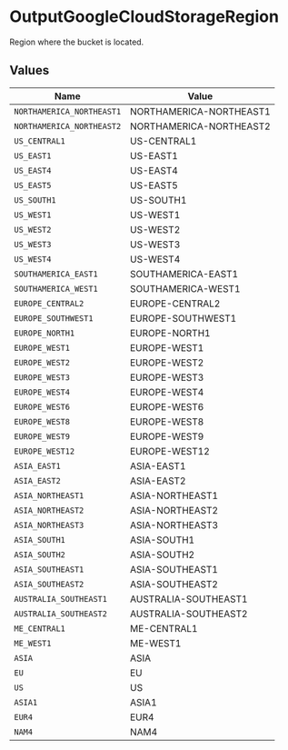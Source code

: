 # OutputGoogleCloudStorageRegion

Region where the bucket is located.


## Values

| Name                      | Value                     |
| ------------------------- | ------------------------- |
| `NORTHAMERICA_NORTHEAST1` | NORTHAMERICA-NORTHEAST1   |
| `NORTHAMERICA_NORTHEAST2` | NORTHAMERICA-NORTHEAST2   |
| `US_CENTRAL1`             | US-CENTRAL1               |
| `US_EAST1`                | US-EAST1                  |
| `US_EAST4`                | US-EAST4                  |
| `US_EAST5`                | US-EAST5                  |
| `US_SOUTH1`               | US-SOUTH1                 |
| `US_WEST1`                | US-WEST1                  |
| `US_WEST2`                | US-WEST2                  |
| `US_WEST3`                | US-WEST3                  |
| `US_WEST4`                | US-WEST4                  |
| `SOUTHAMERICA_EAST1`      | SOUTHAMERICA-EAST1        |
| `SOUTHAMERICA_WEST1`      | SOUTHAMERICA-WEST1        |
| `EUROPE_CENTRAL2`         | EUROPE-CENTRAL2           |
| `EUROPE_SOUTHWEST1`       | EUROPE-SOUTHWEST1         |
| `EUROPE_NORTH1`           | EUROPE-NORTH1             |
| `EUROPE_WEST1`            | EUROPE-WEST1              |
| `EUROPE_WEST2`            | EUROPE-WEST2              |
| `EUROPE_WEST3`            | EUROPE-WEST3              |
| `EUROPE_WEST4`            | EUROPE-WEST4              |
| `EUROPE_WEST6`            | EUROPE-WEST6              |
| `EUROPE_WEST8`            | EUROPE-WEST8              |
| `EUROPE_WEST9`            | EUROPE-WEST9              |
| `EUROPE_WEST12`           | EUROPE-WEST12             |
| `ASIA_EAST1`              | ASIA-EAST1                |
| `ASIA_EAST2`              | ASIA-EAST2                |
| `ASIA_NORTHEAST1`         | ASIA-NORTHEAST1           |
| `ASIA_NORTHEAST2`         | ASIA-NORTHEAST2           |
| `ASIA_NORTHEAST3`         | ASIA-NORTHEAST3           |
| `ASIA_SOUTH1`             | ASIA-SOUTH1               |
| `ASIA_SOUTH2`             | ASIA-SOUTH2               |
| `ASIA_SOUTHEAST1`         | ASIA-SOUTHEAST1           |
| `ASIA_SOUTHEAST2`         | ASIA-SOUTHEAST2           |
| `AUSTRALIA_SOUTHEAST1`    | AUSTRALIA-SOUTHEAST1      |
| `AUSTRALIA_SOUTHEAST2`    | AUSTRALIA-SOUTHEAST2      |
| `ME_CENTRAL1`             | ME-CENTRAL1               |
| `ME_WEST1`                | ME-WEST1                  |
| `ASIA`                    | ASIA                      |
| `EU`                      | EU                        |
| `US`                      | US                        |
| `ASIA1`                   | ASIA1                     |
| `EUR4`                    | EUR4                      |
| `NAM4`                    | NAM4                      |